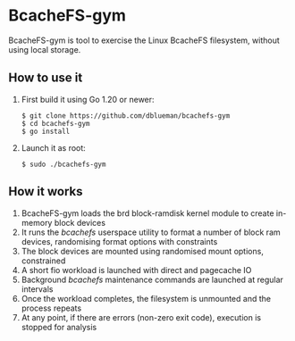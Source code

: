 # BcacheFS-gym
BcacheFS-gym is tool to exercise the Linux BcacheFS filesystem, without using local storage.

## How to use it
1. First build it using Go 1.20 or newer:
    ```
    $ git clone https://github.com/dblueman/bcachefs-gym
    $ cd bcachefs-gym
    $ go install
    ```
1. Launch it as root:
    ```
    $ sudo ./bcachefs-gym
    ```

## How it works
1. BcacheFS-gym loads the brd block-ramdisk kernel module to create in-memory block devices
1. It runs the *bcachefs* userspace utility to format a number of block ram devices, randomising format options with constraints
1. The block devices are mounted using randomised mount options, constrained
1. A short fio workload is launched with direct and pagecache IO
1. Background *bcachefs* maintenance commands are launched at regular intervals
1. Once the workload completes, the filesystem is unmounted and the process repeats
1. At any point, if there are errors (non-zero exit code), execution is stopped for analysis
